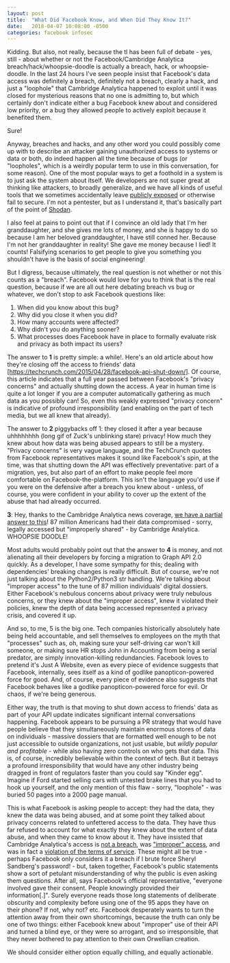 ```yaml
---
layout: post
title:  "What Did Facebook Know, and When Did They Know It?"
date:   2018-04-07 10:08:00 -0500
categories: facebook infosec
---
```


Kidding. But also, not really, because the tl has been full of debate - yes, still - about whether or not the Facebook/Cambridge Analytica breach/hack/whoopsie-doodle is actually a breach, hack, or whoopsie-doodle. In the last 24 hours I've seen people insist that Facebook's data access was definitely a breach, definitely not a breach, clearly a hack, and just a "loophole" that Cambridge Analytica happened to exploit until it was closed for mysterious reasons that no one is admitting to, but which certainly don't indicate either a bug Facebook knew about and considered low priority, or a bug they allowed people to actively exploit because it benefited them.

Sure!

Anyway, breaches and hacks, and any other word you could possibly come up with to describe an attacker gaining unauthorized access to systems or data or both, do indeed happen all the time because of bugs (or "loopholes", which is a weirdly popular term to use in this conversation, for some reason). One of the most popular ways to get a foothold in a system is to just ask the system about itself. We developers are not super great at thinking like attackers, to broadly generalize, and we have all kinds of useful tools that we sometimes accidentally leave [publicly exposed](https://twitter.com/hanno/status/982530027135922179) or otherwise fail to secure. I'm not a pentester, but as I understand it, that's basically part of the point of [Shodan](https://www.shodan.io/). 

I also feel at pains to point out that if I convince an old lady that I'm her granddaughter, and she gives me lots of money, and she is happy to do so because I am her beloved granddaughter, I have still conned her. Because I'm not her granddaughter in reality! She gave me money because I lied! It counts! Falsifying scenarios to get people to give you something you shouldn't have is the basis of social engineering! 

But I digress, because ultimately, the real question is not whether or not this counts as a "breach". Facebook would love for you to think that is the real question, because if we are all out here debating breach vs bug or whatever, we don't stop to ask Facebook questions like:

1. When did you know about this bug?
2. Why did you close it when you did? 
3. How many accounts were affected?
4. Why didn't you do anything sooner?
5. What processes does Facebook have in place to formally evaluate risk and privacy as both impact its users?


The answer to **1** is pretty simple: a while!. Here's an old article about how they're closing off the access to friends' data [https://techcrunch.com/2015/04/28/facebook-api-shut-down/]. Of course, this article indicates that a full year passed between Facebook's "privacy concerns" and actually shutting down the access. A year in human time is quite a lot longer if you are a computer automatically gathering as much data as you possibly can! So, even this weakly expressed "privacy concern" is indicative of profound irresponsibility (and enabling on the part of tech media, but we all knew that already).

The answer to **2** piggybacks off 1: they closed it after a year because uhhhhhhhh (long gif of Zuck's unblinking stare) privacy! How much they knew about how data was being abused appears to still be a mystery. "Privacy concerns" is very vague language, and the TechCrunch quotes from Facebook representatives makes it sound like Facebook's spin, at the time, was that shutting down the API was effectively preventative: part of a migration, yes, but also part of an effort to make people feel more comfortable on Facebook-the-platform. This isn't the language you'd use if you were on the defensive after a breach you knew about - unless, of course, you were confident in your ability to cover up the extent of the abuse that had already occurred. 

**3**: Hey, thanks to the Cambridge Analytica news coverage, [we have a partial answer to this](http://nymag.com/selectall/2018/04/facebook-cambridge-analytica-had-data-on-87-million-people.html)! 87 million Americans had their data compromised - sorry, legally accessed but "improperly shared" - by Cambridge Analytica. WHOOPSIE DOODLE!

Most adults would probably point out that the answer to **4** is money, and not alienating all their developers by forcing a migration to Graph API 2.0 quickly. As a developer, I have some sympathy for this; dealing with dependencies' breaking changes is really difficult. But of course, we're not just talking about the Python2/Python3 str handling. We're talking about "improper access" to the tune of 87 million individuals' digital dossiers. Either Facebook's nebulous concerns about privacy were truly nebulous concerns, or they knew about the "improper access", knew it violated their policies, knew the depth of data being accessed represented a privacy crisis, and covered it up.

And so, to me, 5 is the big one. Tech companies historically absolutely hate being held accountable, and sell themselves to employees on the myth that "processes" such as, oh, making sure your self-driving car won't kill someone, or making sure HR stops John in Accounting from being a serial predator, are simply innovation-killing redundancies. Facebook loves to pretend it's Just A Website, even as every piece of evidence suggests that Facebook, internally, sees itself as a kind of godlike panopticon-powered force for good. And, of course, every piece of evidence also suggests that Facebook behaves like a godlike panopticon-powered force for evil. Or chaos, if we're being generous. 

Either way, the truth is that moving to shut down access to friends' data as part of your API update indicates significant internal conversations happening. Facebook appears to be pursuing a PR strategy that would have people believe that they simultaneously maintain enormous stores of data on individuals - massive dossiers that are formatted well enough to be not just accessible to outside organizations, not just usable, but *wildly popular and profitable* - while also having zero controls on who gets that data. This is, of course, incredibly believable within the context of tech. But it betrays a profound irresponsibility that would have any other industry being dragged in front of regulators faster than you could say "Kinder egg". Imagine if Ford started selling cars with untested brake lines that you had to hook up yourself, and the only mention of this flaw - sorry, "loophole" - was buried 50 pages into a 2000 page manual. 

This is what Facebook is asking people to accept: they had the data, they knew the data was being abused, and at some point they talked about privacy concerns related to unfettered access to the data. They have thus far refused to account for what exactly they knew about the extent of data abuse, and when they came to know about it. They have insisted that Cambridge Analytica's access is [not a breach](https://newsroom.fb.com/news/2018/03/suspending-cambridge-analytica/), was ["improper" access](http://www.adweek.com/digital/facebook-says-cambridge-analytica-may-have-shared-the-personal-info-of-87-million-people/), and was in fact a [violation of the terms of service](https://techcrunch.com/2018/04/06/facebook-reportedly-suspends-aggregateiq-over-connection-to-improper-data-sharing/). These might all be true - perhaps Facebook only considers it a breach if I brute force Sheryl Sandberg's password! - but, taken together, Facebook's public statements show a sort of petulant misunderstanding of why the public is even asking them questions. After all, says Facebook's official representative, "everyone involved gave their consent. People knowingly provided their information[.]". Surely everyone reads those long statements of deliberate obscurity and complexity before using one of the 95 apps they have on their phone? If not, why not? etc. Facebook desperately wants to turn the attention away from their own shortcomings, because the truth can only be one of two things: either Facebook knew about "improper" use of their API and turned a blind eye, or they were so arrogant, and so irresponsible, that they never bothered to pay attention to their own Orwellian creation.

We should consider either option equally chilling, and equally actionable.